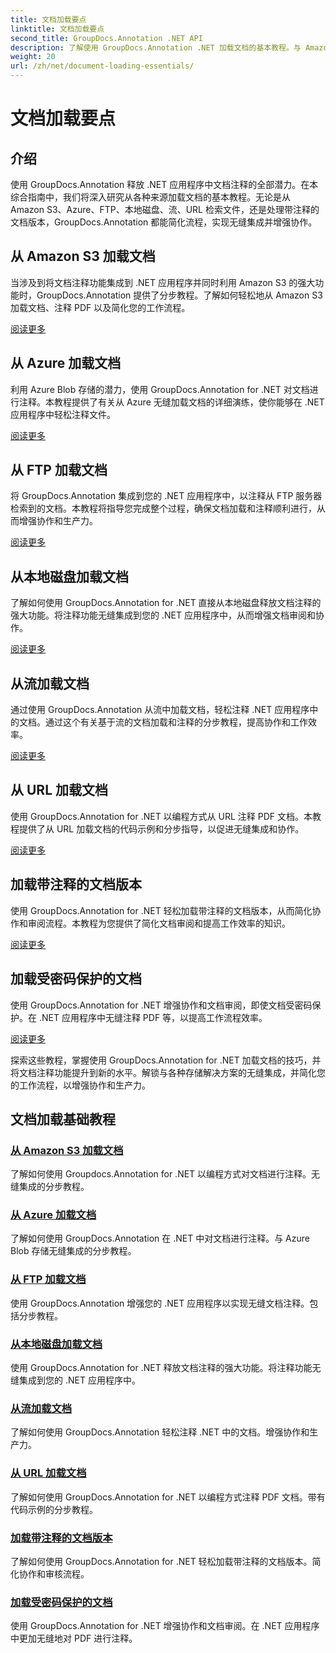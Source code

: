 ```yaml
---
title: 文档加载要点
linktitle: 文档加载要点
second_title: GroupDocs.Annotation .NET API
description: 了解使用 GroupDocs.Annotation .NET 加载文档的基本教程。与 Amazon S3、Azure、FTP、本地磁盘、流等无缝集成。
weight: 20
url: /zh/net/document-loading-essentials/
---
```


# 文档加载要点

## 介绍

使用 GroupDocs.Annotation 释放 .NET 应用程序中文档注释的全部潜力。在本综合指南中，我们将深入研究从各种来源加载文档的基本教程。无论是从 Amazon S3、Azure、FTP、本地磁盘、流、URL 检索文件，还是处理带注释的文档版本，GroupDocs.Annotation 都能简化流程，实现无缝集成并增强协作。

## 从 Amazon S3 加载文档
当涉及到将文档注释功能集成到 .NET 应用程序并同时利用 Amazon S3 的强大功能时，GroupDocs.Annotation 提供了分步教程。了解如何轻松地从 Amazon S3 加载文档、注释 PDF 以及简化您的工作流程。

[阅读更多](./load-document-from-amazon-s3/)

## 从 Azure 加载文档
利用 Azure Blob 存储的潜力，使用 GroupDocs.Annotation for .NET 对文档进行注释。本教程提供了有关从 Azure 无缝加载文档的详细演练，使你能够在 .NET 应用程序中轻松注释文件。

[阅读更多](./load-document-from-azure/)

## 从 FTP 加载文档
将 GroupDocs.Annotation 集成到您的 .NET 应用程序中，以注释从 FTP 服务器检索到的文档。本教程将指导您完成整个过程，确保文档加载和注释顺利进行，从而增强协作和生产力。

[阅读更多](./load-document-from-ftp/)

## 从本地磁盘加载文档
了解如何使用 GroupDocs.Annotation for .NET 直接从本地磁盘释放文档注释的强大功能。将注释功能无缝集成到您的 .NET 应用程序中，从而增强文档审阅和协作。

[阅读更多](./load-document-from-local-disk/)

## 从流加载文档
通过使用 GroupDocs.Annotation 从流中加载文档，轻松注释 .NET 应用程序中的文档。通过这个有关基于流的文档加载和注释的分步教程，提高协作和工作效率。

[阅读更多](./load-document-from-stream/)

## 从 URL 加载文档
使用 GroupDocs.Annotation for .NET 以编程方式从 URL 注释 PDF 文档。本教程提供了从 URL 加载文档的代码示例和分步指导，以促进无缝集成和协作。

[阅读更多](./load-document-from-url/)

## 加载带注释的文档版本
使用 GroupDocs.Annotation for .NET 轻松加载带注释的文档版本，从而简化协作和审阅流程。本教程为您提供了简化文档审阅和提高工作效率的知识。

[阅读更多](./loading-annotated-document-version/)

## 加载受密码保护的文档
使用 GroupDocs.Annotation for .NET 增强协作和文档审阅，即使文档受密码保护。在 .NET 应用程序中无缝注释 PDF 等，以提高工作流程效率。

[阅读更多](./load-password-protected-documents/)

探索这些教程，掌握使用 GroupDocs.Annotation for .NET 加载文档的技巧，并将文档注释功能提升到新的水平。解锁与各种存储解决方案的无缝集成，并简化您的工作流程，以增强协作和生产力。
## 文档加载基础教程
### [从 Amazon S3 加载文档](./load-document-from-amazon-s3/)
了解如何使用 Groupdocs.Annotation for .NET 以编程方式对文档进行注释。无缝集成的分步教程。
### [从 Azure 加载文档](./load-document-from-azure/)
了解如何使用 GroupDocs.Annotation 在 .NET 中对文档进行注释。与 Azure Blob 存储无缝集成的分步教程。
### [从 FTP 加载文档](./load-document-from-ftp/)
使用 GroupDocs.Annotation 增强您的 .NET 应用程序以实现无缝文档注释。包括分步教程。
### [从本地磁盘加载文档](./load-document-from-local-disk/)
使用 GroupDocs.Annotation for .NET 释放文档注释的强大功能。将注释功能无缝集成到您的 .NET 应用程序中。
### [从流加载文档](./load-document-from-stream/)
了解如何使用 GroupDocs.Annotation 轻松注释 .NET 中的文档。增强协作和生产力。
### [从 URL 加载文档](./load-document-from-url/)
了解如何使用 GroupDocs.Annotation for .NET 以编程方式注释 PDF 文档。带有代码示例的分步教程。
### [加载带注释的文档版本](./loading-annotated-document-version/)
了解如何使用 GroupDocs.Annotation for .NET 轻松加载带注释的文档版本。简化协作和审核流程。
### [加载受密码保护的文档](./load-password-protected-documents/)
使用 GroupDocs.Annotation for .NET 增强协作和文档审阅。在 .NET 应用程序中更加无缝地对 PDF 进行注释。